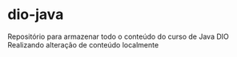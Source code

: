 # dio-java
Repositório para armazenar todo o conteúdo do curso de Java DIO
Realizando alteração de conteúdo localmente
